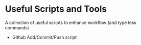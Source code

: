 # Useful Scripts and Tools
A collection of useful scripts to enhance workflow (and type less commands)

- Github Add/Commit/Push script
